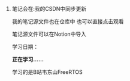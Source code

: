 1. 笔记会在:我的CSDN中同步更新

   我的笔记源文件也在仓库中 也可以直接点击观看

   笔记源文件可以在Notion中导入

   学习日期：

    **正在学习……** 

   学习的是B站韦东山FreeRTOS
